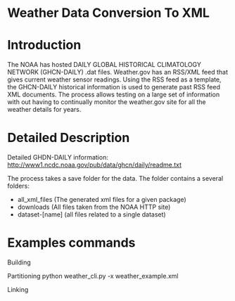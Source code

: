 <!--
  Licensed to the Apache Software Foundation (ASF) under one or more
  contributor license agreements.  See the NOTICE file distributed with
  this work for additional information regarding copyright ownership.
  The ASF licenses this file to You under the Apache License, Version 2.0
  (the "License"); you may not use this file except in compliance with
  the License.  You may obtain a copy of the License at

      http://www.apache.org/licenses/LICENSE-2.0

  Unless required by applicable law or agreed to in writing, software
  distributed under the License is distributed on an "AS IS" BASIS,
  WITHOUT WARRANTIES OR CONDITIONS OF ANY KIND, either express or implied.
  See the License for the specific language governing permissions and
  limitations under the License.
-->

Weather Data Conversion To XML
=====================

# Introduction

The NOAA has hosted DAILY GLOBAL HISTORICAL CLIMATOLOGY NETWORK (GHCN-DAILY) 
.dat files. Weather.gov has an RSS/XML feed that gives current weather sensor 
readings. Using the RSS feed as a template, the GHCN-DAILY historical 
information is used to generate past RSS feed XML documents. The process allows 
testing on a large set of information with out having to continually monitor 
the weather.gov site for all the weather details for years.

# Detailed Description

Detailed GHDN-DAILY information: 
<http://www1.ncdc.noaa.gov/pub/data/ghcn/daily/readme.txt>

The process takes a save folder for the data. The folder contains a several 
folders:

 - all_xml_files (The generated xml files for a given package)
 - downloads (All files taken from the NOAA HTTP site)
 - dataset-[name] (all files related to a single dataset)
     
     
# Examples commands

Building


Partitioning
python weather_cli.py -x weather_example.xml

Linking